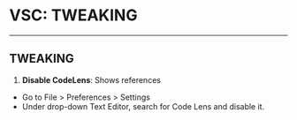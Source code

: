 # VSC: TWEAKING


---


## TWEAKING

1. **Disable CodeLens**: Shows references
- Go to File > Preferences > Settings
- Under drop-down Text Editor, search for Code Lens and disable it.

